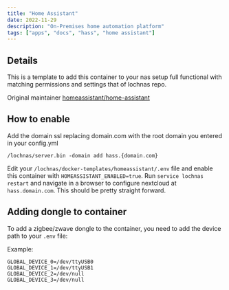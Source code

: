 ```yaml
---
title: "Home Assistant"
date: 2022-11-29
description: "On-Premises home automation platform"
tags: ["apps", "docs", "hass", "home assistant"]
---
```


## Details

This is a template to add this container to your nas setup full functional with matching permissions and settings that of lochnas repo.

Original maintainer [homeassistant/home-assistant](https://hub.docker.com/r/homeassistant/home-assistant)

## How to enable

Add the domain ssl replacing domain.com with the root domain you entered in your config.yml

```
/lochnas/server.bin -domain add hass.{domain.com}
```

Edit your `/lochnas/docker-templates/homeassistant/.env` file and enable this container with `HOMEASSISTANT_ENABLED=true`. Run `service lochnas restart` and navigate in a browser to configure nextcloud at `hass.domain.com`. This should be pretty straight forward.

## Adding dongle to container

To add a zigbee/zwave dongle to the container, you need to add the device path to your `.env` file:

Example:
```
GLOBAL_DEVICE_0=/dev/ttyUSB0
GLOBAL_DEVICE_1=/dev/ttyUSB1
GLOBAL_DEVICE_2=/dev/null
GLOBAL_DEVICE_3=/dev/null
```
